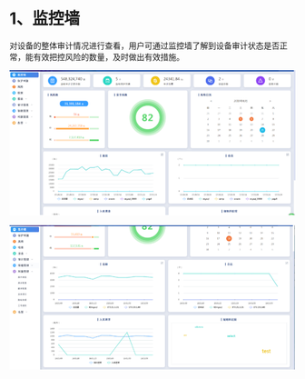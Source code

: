 # 1、监控墙

对设备的整体审计情况进行查看，用户可通过监控墙了解到设备审计状态是否正常，能有效把控风险的数量，及时做出有效措施。

![](/images/operation/rule/aqjkq1.png)

![](/images/operation/rule/aqjkq2.png)
